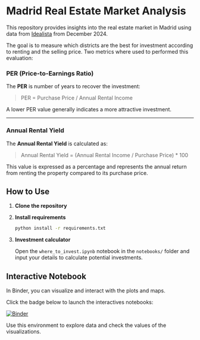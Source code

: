 # Madrid Real Estate Market Analysis

This repository provides insights into the real estate market in Madrid using data from [Idealista](https://www.idealista.com/) from December 2024.

The goal is to measure which districts are the best for investment according to renting and the selling price. Two metrics where used to performed this evaluation:


### PER (Price-to-Earnings Ratio)

The **PER** is number of years to recover the investment:

> PER = Purchase Price  / Annual Rental Income

A lower PER value generally indicates a more attractive investment.

---

### Annual Rental Yield

The **Annual Rental Yield** is calculated as:

> Annual Rental Yield = (Annual Rental Income / Purchase Price) * 100

This value is expressed as a percentage and represents the annual return from renting the property compared to its purchase price.


## How to Use

1. **Clone the repository**

2. **Install requirements**
   ```bash
   python install -r requirements.txt
3. **Investment calculator**

    Open the `where_to_invest.ipynb` notebook in the `notebooks/` folder and input your details to calculate potential investments.


## Interactive Notebook

In Binder, you can visualize and interact with the plots and maps.

Click the badge below to launch the interactives notebooks:

[![Binder](https://mybinder.org/badge_logo.svg)](https://mybinder.org/v2/gh/pbaneto/idealista-gpt/HEAD)



Use this environment to explore data and check the values of the visualizations.